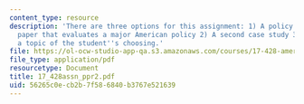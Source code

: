 ```yaml
---
content_type: resource
description: 'There are three options for this assignment: 1) A policy evaluative
  paper that evaluates a major American policy 2) A second case study 3) A paper on
  a topic of the student''s choosing.'
file: https://ol-ocw-studio-app-qa.s3.amazonaws.com/courses/17-428-american-foreign-policy-theory-and-method-fall-2004/56265c0ecb2b7f586840b3767e521639_17_428assn_ppr2.pdf
file_type: application/pdf
resourcetype: Document
title: 17_428assn_ppr2.pdf
uid: 56265c0e-cb2b-7f58-6840-b3767e521639
---
```


